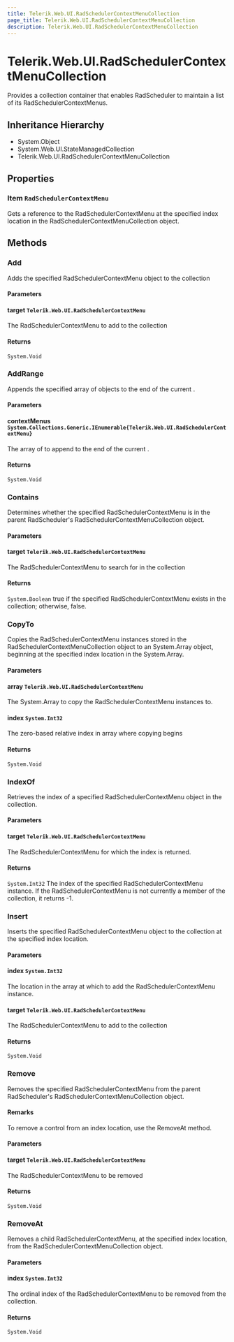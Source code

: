 ```yaml
---
title: Telerik.Web.UI.RadSchedulerContextMenuCollection
page_title: Telerik.Web.UI.RadSchedulerContextMenuCollection
description: Telerik.Web.UI.RadSchedulerContextMenuCollection
---
```


# Telerik.Web.UI.RadSchedulerContextMenuCollection

Provides a collection container that enables RadScheduler to maintain a list of its RadSchedulerContextMenus.

## Inheritance Hierarchy

* System.Object
* System.Web.UI.StateManagedCollection
* Telerik.Web.UI.RadSchedulerContextMenuCollection

## Properties

###  Item `RadSchedulerContextMenu`

Gets a reference to the RadSchedulerContextMenu at the specified index location in the
            RadSchedulerContextMenuCollection object.

## Methods

###  Add

Adds the specified RadSchedulerContextMenu object to the collection

#### Parameters

#### target `Telerik.Web.UI.RadSchedulerContextMenu`

The RadSchedulerContextMenu to add to the collection

#### Returns

`System.Void` 

###  AddRange

Appends the specified array of  objects to the end of the
            current .

#### Parameters

#### contextMenus `System.Collections.Generic.IEnumerable{Telerik.Web.UI.RadSchedulerContextMenu}`

The array of  to append to the end of the current
                   .

#### Returns

`System.Void` 

###  Contains

Determines whether the specified RadSchedulerContextMenu is in the parent
                   RadScheduler's RadSchedulerContextMenuCollection object.

#### Parameters

#### target `Telerik.Web.UI.RadSchedulerContextMenu`

The RadSchedulerContextMenu to search for in the collection

#### Returns

`System.Boolean` true if the specified RadSchedulerContextMenu exists in
                   the collection; otherwise, false.

###  CopyTo

Copies the RadSchedulerContextMenu instances stored in the
                   RadSchedulerContextMenuCollection
                   object to an System.Array object, beginning at the specified index location in the System.Array.

#### Parameters

#### array `Telerik.Web.UI.RadSchedulerContextMenu`

The System.Array to copy the RadSchedulerContextMenu instances to.

#### index `System.Int32`

The zero-based relative index in array where copying begins

#### Returns

`System.Void` 

###  IndexOf

Retrieves the index of a specified RadSchedulerContextMenu object in the collection.

#### Parameters

#### target `Telerik.Web.UI.RadSchedulerContextMenu`

The RadSchedulerContextMenu
                   for which the index is returned.

#### Returns

`System.Int32` The index of the specified RadSchedulerContextMenu
                   instance. If the RadSchedulerContextMenu is not
                   currently a member of the collection, it returns -1.

###  Insert

Inserts the specified RadSchedulerContextMenu object
                   to the collection at the specified index location.

#### Parameters

#### index `System.Int32`

The location in the array at which to add the RadSchedulerContextMenu instance.

#### target `Telerik.Web.UI.RadSchedulerContextMenu`

The RadSchedulerContextMenu to add to the collection

#### Returns

`System.Void` 

###  Remove

Removes the specified RadSchedulerContextMenu
                   from the parent RadScheduler's RadSchedulerContextMenuCollection
                   object.

#### Remarks
To remove a control from an index location, use the RemoveAt method.

#### Parameters

#### target `Telerik.Web.UI.RadSchedulerContextMenu`

The RadSchedulerContextMenu to be removed

#### Returns

`System.Void` 

###  RemoveAt

Removes a child RadSchedulerContextMenu, at the
                   specified index location, from the RadSchedulerContextMenuCollection
                   object.

#### Parameters

#### index `System.Int32`

The ordinal index of the RadSchedulerContextMenu
                   to be removed from the collection.

#### Returns

`System.Void` 

